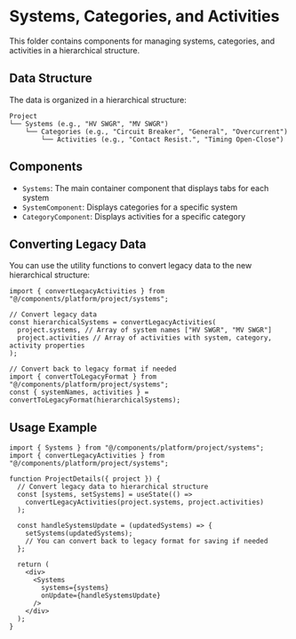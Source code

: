 # Systems, Categories, and Activities

This folder contains components for managing systems, categories, and activities in a hierarchical structure.

## Data Structure

The data is organized in a hierarchical structure:

```
Project
└── Systems (e.g., "HV SWGR", "MV SWGR")
    └── Categories (e.g., "Circuit Breaker", "General", "Overcurrent")
        └── Activities (e.g., "Contact Resist.", "Timing Open-Close")
```

## Components

- `Systems`: The main container component that displays tabs for each system
- `SystemComponent`: Displays categories for a specific system
- `CategoryComponent`: Displays activities for a specific category

## Converting Legacy Data

You can use the utility functions to convert legacy data to the new hierarchical structure:

```tsx
import { convertLegacyActivities } from "@/components/platform/project/systems";

// Convert legacy data
const hierarchicalSystems = convertLegacyActivities(
  project.systems, // Array of system names ["HV SWGR", "MV SWGR"]
  project.activities // Array of activities with system, category, activity properties
);

// Convert back to legacy format if needed
import { convertToLegacyFormat } from "@/components/platform/project/systems";
const { systemNames, activities } = convertToLegacyFormat(hierarchicalSystems);
```

## Usage Example

```tsx
import { Systems } from "@/components/platform/project/systems";
import { convertLegacyActivities } from "@/components/platform/project/systems";

function ProjectDetails({ project }) {
  // Convert legacy data to hierarchical structure
  const [systems, setSystems] = useState(() => 
    convertLegacyActivities(project.systems, project.activities)
  );

  const handleSystemsUpdate = (updatedSystems) => {
    setSystems(updatedSystems);
    // You can convert back to legacy format for saving if needed
  };

  return (
    <div>
      <Systems 
        systems={systems}
        onUpdate={handleSystemsUpdate}
      />
    </div>
  );
} 